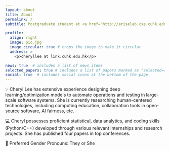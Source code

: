 ```yaml
---
layout: about
title: About
permalink: /
subtitle: Postgraduate student at <a href='http://ariselab.cse.cuhk.edu.hk/'>ARISE Lab</a>, Department of Computer Science and Engineering, CUHK.

profile:
  align: right
  image: pic.jpg
  image_circular: true # crops the image to make it circular
  address: >
    <p>cheryllee at link.cuhk.edu.hk</p>

news: true  # includes a list of news items
selected_papers: true # includes a list of papers marked as "selected={true}"
social: true  # includes social icons at the bottom of the page
---
```


💡 Cheryl Lee has extensive experience designing deep learning/optimization models to automate operations and testing in large-scale software systems. She is currently researching human-centered technologies, including computing education, collaboration tools in open-source software, AI fairness, etc.

💻 Cheryl possesses proficient statistical, data analytics, and coding skills (Python/C++) developed through various relevant internships and research projects. She has published four papers in top conferences.

🌈 Preferred Gender Pronouns: They or She

<!-- ☀️ **Cheryl is actively looking for internships concerning FinTech or quantitative finance based on ML/DL.** -->
